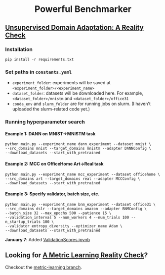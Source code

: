 <h1 align="center">
 Powerful Benchmarker
</h1>

## [Unsupervised Domain Adaptation: A Reality Check](https://arxiv.org/pdf/2111.15672.pdf)

### Installation
```
pip install -r requirements.txt
```

### Set paths in ```constants.yaml```

- ```experiment_folder```: experiments will be saved at ```<experiment_folder>/<experiment_name>```
- ```dataset_folder```: datasets will be downloaded here. For example, ```<dataset_folder>/mnistm``` and ```<dataset_folder>/office31```
- ```conda_env``` and ```slurm_folder``` are for running jobs on slurm. (I haven't uploaded the slurm-related code yet.)

### Running hyperparameter search

#### Example 1: DANN on MNIST->MNISTM task
```
python main.py --experiment_name dann_experiment --dataset mnist \
--src_domains mnist --target_domains mnistm --adapter DANNConfig \
--download_datasets --start_with_pretrained
```

#### Example 2: MCC on OfficeHome Art->Real task
```
python main.py --experiment_name mcc_experiment --dataset officehome \
--src_domains art --target_domains real --adapter MCCConfig \
--download_datasets --start_with_pretrained
```

#### Example 3: Specify validator, batch size, etc.
```
python main.py --experiment_name bnm_experiment --dataset office31 \
--src_domains dslr --target_domains amazon --adapter BNMConfig \
--batch_size 32 --max_epochs 500 --patience 15 \
--validation_interval 5 --num_workers 4 --num_trials 100 --n_startup_trials 100 \
--validator entropy_diversity --optimizer_name Adam \
--download_datasets --start_with_pretrained
```


**January 7**: Added [ValidationScores.ipynb](https://github.com/KevinMusgrave/powerful-benchmarker/blob/master/notebooks/ValidationScores.ipynb)

## Looking for [A Metric Learning Reality Check](https://arxiv.org/pdf/2003.08505.pdf)?
Checkout the [metric-learning branch](https://github.com/KevinMusgrave/powerful-benchmarker/tree/metric-learning).
